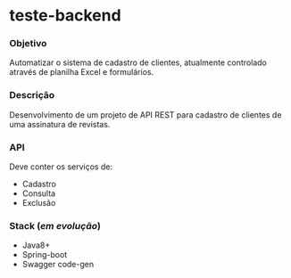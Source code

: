 # teste-backend

### Objetivo
Automatizar o sistema de cadastro de clientes, atualmente controlado através de planilha Excel e formulários.

### Descrição
Desenvolvimento de um projeto de API REST para cadastro de clientes de uma assinatura de revistas.

### API
Deve conter os serviços de:
-   Cadastro
-   Consulta
-   Exclusão

### Stack (_em evolução_)
- Java8+
- Spring-boot
- Swagger code-gen

